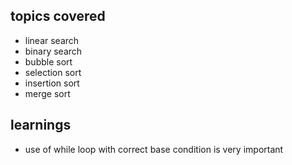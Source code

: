 ## topics covered 
- linear search
- binary search 
- bubble sort
- selection sort
- insertion sort
- merge sort

## learnings
- use of while loop with correct base condition is very important 